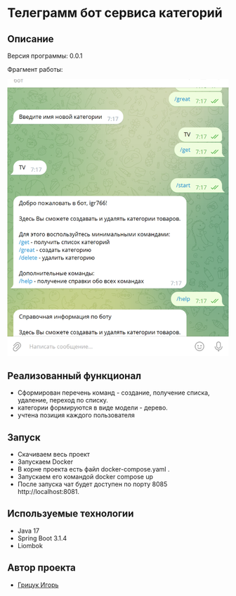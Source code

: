 <h1>Телеграмм бот сервиса категорий</h1>

## Описание
Версия программы: 0.0.1

Фрагмент работы: 

![1.png](1.png)



## Реализованный функционал

- Сформирован перечень команд - создание, получение списка, удаление, переход по списку.
- категории формируются в виде модели - дерево.
- учтена позиция каждого пользователя


## Запуск

- Скачиваем весь проект
- Запускаем Docker
- В корне проекта есть файл docker-compose.yaml .
- Запускаем его командой docker compose up
- После запуска чат будет доступен по порту 8085 http://localhost:8081.

## Используемые технологии

- Java 17
- Spring Boot 3.1.4
- Liombok




## Автор проекта

- <a  href="https://github.com/igr76">Грицук Игорь</a>


